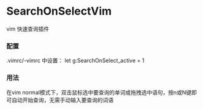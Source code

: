 # SearchOnSelectVim
vim 快速查询插件

### 配置
.vimrc/-vimrc 中设置：
let g:SearchOnSelect_active = 1

### 用法
在vim normal模式下，双击鼠标选中要查询的单词或拖拽选中语句，按n或N键即可自动开始查询，无需手动输入要查询的词语

